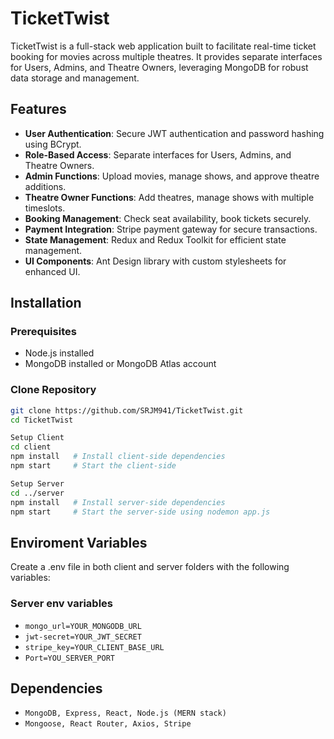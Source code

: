 # TicketTwist

TicketTwist is a full-stack web application built to facilitate real-time ticket booking for movies across multiple theatres. It provides separate interfaces for Users, Admins, and Theatre Owners, leveraging MongoDB for robust data storage and management.

## Features

- **User Authentication**: Secure JWT authentication and password hashing using BCrypt.
- **Role-Based Access**: Separate interfaces for Users, Admins, and Theatre Owners.
- **Admin Functions**: Upload movies, manage shows, and approve theatre additions.
- **Theatre Owner Functions**: Add theatres, manage shows with multiple timeslots.
- **Booking Management**: Check seat availability, book tickets securely.
- **Payment Integration**: Stripe payment gateway for secure transactions.
- **State Management**: Redux and Redux Toolkit for efficient state management.
- **UI Components**: Ant Design library with custom stylesheets for enhanced UI.

## Installation

### Prerequisites
- Node.js installed
- MongoDB installed or MongoDB Atlas account

### Clone Repository
```bash
git clone https://github.com/SRJM941/TicketTwist.git
cd TicketTwist

Setup Client
cd client
npm install   # Install client-side dependencies
npm start     # Start the client-side

Setup Server
cd ../server
npm install   # Install server-side dependencies
npm start     # Start the server-side using nodemon app.js
```
## Enviroment Variables
Create a .env file in both client and server folders with the following variables:

### Server env variables
- `mongo_url=YOUR_MONGODB_URL`
- `jwt-secret=YOUR_JWT_SECRET`
- `stripe_key=YOUR_CLIENT_BASE_URL`
- `Port=YOU_SERVER_PORT`

## Dependencies
- `MongoDB, Express, React, Node.js (MERN stack)`
- `Mongoose, React Router, Axios, Stripe`
